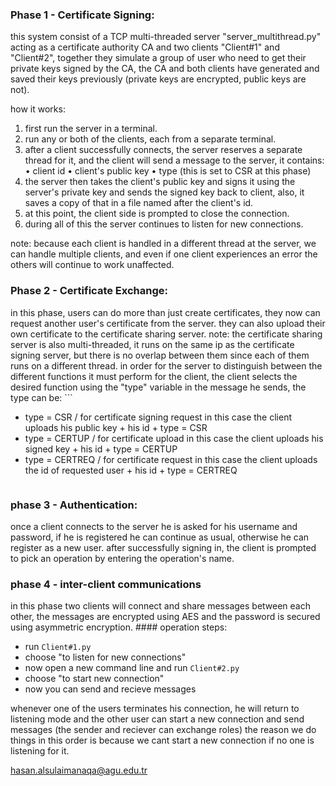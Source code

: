 ### Phase 1 - Certificate Signing:

this system consist of a TCP multi-threaded server "server_multithread.py" acting as a certificate authority CA and two clients "Client#1" and "Client#2", together they simulate a group of user who need to get their private keys signed by the CA, the CA and both clients have generated and saved their keys previously (private keys are encrypted, public keys are not).

how it works:
1. first run the server in a terminal.
2. run any or both of the clients, each from a separate terminal.
3. after a client successfully connects, the server reserves a separate thread for it, and the client will send a message to the server, it contains:
  • client id
  • client's public key
  • type (this is set to CSR at this phase)
4. the server then takes the client's public key and signs it using the server's private key and sends the signed key back to client, also, it saves a copy of that in a file named after the client's id.
5. at this point, the client side is prompted to close the connection.
6. during all of this the server continues to listen for new connections.

note: because each client is handled in a different thread at the server, we can handle multiple clients, and even if one client experiences an error the others will continue to work unaffected. 

### Phase 2 - Certificate Exchange:
in this phase, users can do more than just create certificates, they now can request another user's certificate from the server. they can also upload their own certificate to the certificate sharing server.
     note: the certificate sharing server is also multi-threaded, it runs on the same ip as the certificate signing server, but there is no overlap between them since each of them runs on a different thread.
     in order for the server to distinguish between the different functions it must perform for the client, the client selects the desired function using the "type" variable in the message he sends, the type can be:
     ```
- type = CSR / for certificate signing request
   in this case the client uploads his public key + his id + type = CSR
- type = CERTUP / for certificate upload
   in this case the client uploads his signed key + his id + type = CERTUP
- type = CERTREQ / for certificate request
   in this case the client uploads the id of requested user + his id + type = CERTREQ
    ```

### phase 3 - Authentication:
once a client connects to the server he is asked for his username and password, if he is registered he can continue as usual, otherwise he can register as a new user.
     after successfully signing in, the client is prompted to pick an operation by entering the operation's name.

### phase 4 - inter-client communications
in this phase two clients will connect and share messages between each other, the messages are encrypted using AES and the password is secured using asymmetric encryption.
     #### operation steps:

- run `Client#1.py`
- choose "to listen for new connections"
- now open a new command line and run `Client#2.py`
- choose "to start new connection"
- now you can send and recieve messages

     

whenever one of the users terminates his connection, he will return to listening mode and the other user can start a new connection and send messages (the sender and reciever can exchange roles)
the reason we do things in this order is because we cant start a new connection if no one is listening for it.



hasan.alsulaimanaqa@agu.edu.tr
